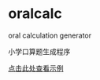 # oralcalc
oral calculation generator

小学口算题生成程序

[点击此处查看示例](https://hldgaofeng.github.io/oralcalc/)

